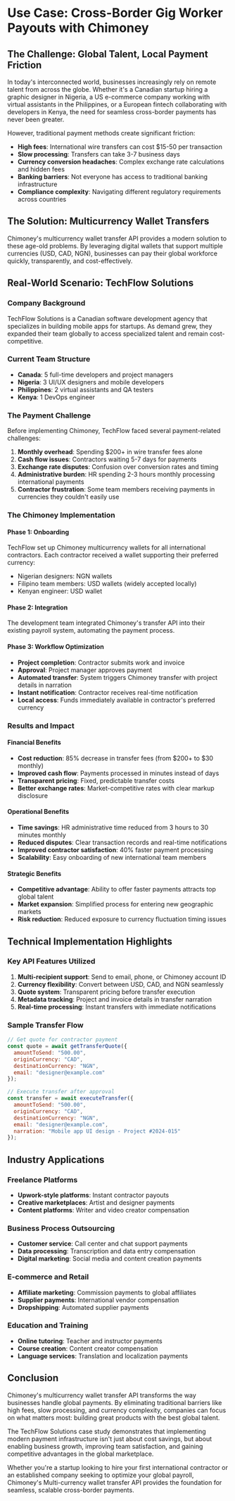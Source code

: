 # Use Case: Cross-Border Gig Worker Payouts with Chimoney

## The Challenge: Global Talent, Local Payment Friction

In today's interconnected world, businesses increasingly rely on remote talent from across the globe. Whether it's a Canadian startup hiring a graphic designer in Nigeria, a US e-commerce company working with virtual assistants in the Philippines, or a European fintech collaborating with developers in Kenya, the need for seamless cross-border payments has never been greater.

However, traditional payment methods create significant friction:

- **High fees**: International wire transfers can cost $15-50 per transaction
- **Slow processing**: Transfers can take 3-7 business days
- **Currency conversion headaches**: Complex exchange rate calculations and hidden fees
- **Banking barriers**: Not everyone has access to traditional banking infrastructure
- **Compliance complexity**: Navigating different regulatory requirements across countries

## The Solution: Multicurrency Wallet Transfers

Chimoney's multicurrency wallet transfer API provides a modern solution to these age-old problems. By leveraging digital wallets that support multiple currencies (USD, CAD, NGN), businesses can pay their global workforce quickly, transparently, and cost-effectively.

## Real-World Scenario: TechFlow Solutions

### Company Background
TechFlow Solutions is a Canadian software development agency that specializes in building mobile apps for startups. As demand grew, they expanded their team globally to access specialized talent and remain cost-competitive.

### Current Team Structure
- **Canada**: 5 full-time developers and project managers
- **Nigeria**: 3 UI/UX designers and mobile developers
- **Philippines**: 2 virtual assistants and QA testers
- **Kenya**: 1 DevOps engineer

### The Payment Challenge
Before implementing Chimoney, TechFlow faced several payment-related challenges:

1. **Monthly overhead**: Spending $200+ in wire transfer fees alone
2. **Cash flow issues**: Contractors waiting 5-7 days for payments
3. **Exchange rate disputes**: Confusion over conversion rates and timing
4. **Administrative burden**: HR spending 2-3 hours monthly processing international payments
5. **Contractor frustration**: Some team members receiving payments in currencies they couldn't easily use

### The Chimoney Implementation

#### Phase 1: Onboarding
TechFlow set up Chimoney multicurrency wallets for all international contractors. Each contractor received a wallet supporting their preferred currency:
- Nigerian designers: NGN wallets
- Filipino team members: USD wallets (widely accepted locally)
- Kenyan engineer: USD wallet

#### Phase 2: Integration
The development team integrated Chimoney's transfer API into their existing payroll system, automating the payment process.

#### Phase 3: Workflow Optimization
- **Project completion**: Contractor submits work and invoice
- **Approval**: Project manager approves payment
- **Automated transfer**: System triggers Chimoney transfer with project details in narration
- **Instant notification**: Contractor receives real-time notification
- **Local access**: Funds immediately available in contractor's preferred currency

### Results and Impact

#### Financial Benefits
- **Cost reduction**: 85% decrease in transfer fees (from $200+ to $30 monthly)
- **Improved cash flow**: Payments processed in minutes instead of days
- **Transparent pricing**: Fixed, predictable transfer costs
- **Better exchange rates**: Market-competitive rates with clear markup disclosure

#### Operational Benefits
- **Time savings**: HR administrative time reduced from 3 hours to 30 minutes monthly
- **Reduced disputes**: Clear transaction records and real-time notifications
- **Improved contractor satisfaction**: 40% faster payment processing
- **Scalability**: Easy onboarding of new international team members

#### Strategic Benefits
- **Competitive advantage**: Ability to offer faster payments attracts top global talent
- **Market expansion**: Simplified process for entering new geographic markets
- **Risk reduction**: Reduced exposure to currency fluctuation timing issues

## Technical Implementation Highlights

### Key API Features Utilized
1. **Multi-recipient support**: Send to email, phone, or Chimoney account ID
2. **Currency flexibility**: Convert between USD, CAD, and NGN seamlessly
3. **Quote system**: Transparent pricing before transfer execution
4. **Metadata tracking**: Project and invoice details in transfer narration
5. **Real-time processing**: Instant transfers with immediate notifications

### Sample Transfer Flow
```javascript
// Get quote for contractor payment
const quote = await getTransferQuote({
  amountToSend: "500.00",
  originCurrency: "CAD",
  destinationCurrency: "NGN",
  email: "designer@example.com"
});

// Execute transfer after approval
const transfer = await executeTransfer({
  amountToSend: "500.00",
  originCurrency: "CAD",
  destinationCurrency: "NGN", 
  email: "designer@example.com",
  narration: "Mobile app UI design - Project #2024-015"
});
```

## Industry Applications

### Freelance Platforms
- **Upwork-style platforms**: Instant contractor payouts
- **Creative marketplaces**: Artist and designer payments
- **Content platforms**: Writer and video creator compensation

### Business Process Outsourcing
- **Customer service**: Call center and chat support payments
- **Data processing**: Transcription and data entry compensation
- **Digital marketing**: Social media and content creation payments

### E-commerce and Retail
- **Affiliate marketing**: Commission payments to global affiliates
- **Supplier payments**: International vendor compensation
- **Dropshipping**: Automated supplier payments

### Education and Training
- **Online tutoring**: Teacher and instructor payments
- **Course creation**: Content creator compensation
- **Language services**: Translation and localization payments

## Conclusion

Chimoney's multicurrency wallet transfer API transforms the way businesses handle global payments. By eliminating traditional barriers like high fees, slow processing, and currency complexity, companies can focus on what matters most: building great products with the best global talent.

The TechFlow Solutions case study demonstrates that implementing modern payment infrastructure isn't just about cost savings, but about enabling business growth, improving team satisfaction, and gaining competitive advantages in the global marketplace.

Whether you're a startup looking to hire your first international contractor or an established company seeking to optimize your global payroll, Chimoney's Multi-currency wallet transfer API provides the foundation for seamless, scalable cross-border payments.